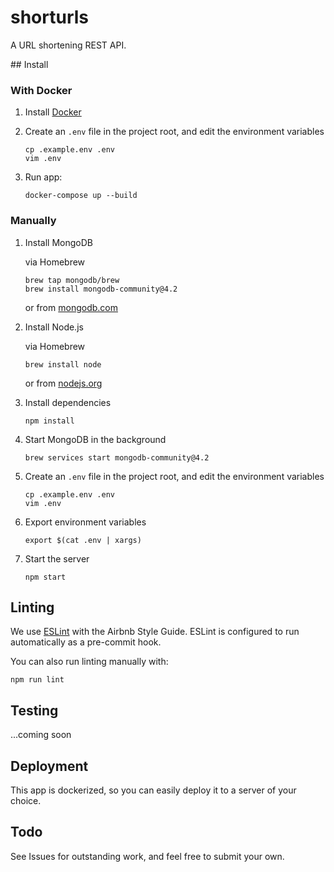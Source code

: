 # shorturls

A URL shortening REST API.

## Install

### With Docker

1. Install [Docker](https://docs.docker.com/compose/install/)

1. Create an `.env` file in the project root, and edit the environment variables

    ```
    cp .example.env .env
    vim .env
    ```

1. Run app:

    ```
    docker-compose up --build
    ```

### Manually

1. Install MongoDB

    via Homebrew
    ```
    brew tap mongodb/brew
    brew install mongodb-community@4.2
    ```

    or from [mongodb.com](https://docs.mongodb.com/manual/administration/install-community/)

1. Install Node.js

    via Homebrew
    ```
    brew install node
    ```

    or from [nodejs.org](https://nodejs.org/en/)

1. Install dependencies

    ```
    npm install
    ```

1. Start MongoDB in the background

    ```
    brew services start mongodb-community@4.2
    ```

1. Create an `.env` file in the project root, and edit the environment variables

    ```
    cp .example.env .env
    vim .env
    ```

1. Export environment variables

    ```
    export $(cat .env | xargs)
    ```

1. Start the server

    ```
    npm start
    ```

## Linting

We use [ESLint](https://www.npmjs.com/package/eslint) with the Airbnb Style
Guide. ESLint is configured to run automatically as a pre-commit hook.

You can also run linting manually with:

```
npm run lint
```

## Testing

...coming soon

## Deployment

This app is dockerized, so you can easily deploy it to a server of your choice.

## Todo

See Issues for outstanding work, and feel free to submit your own.
